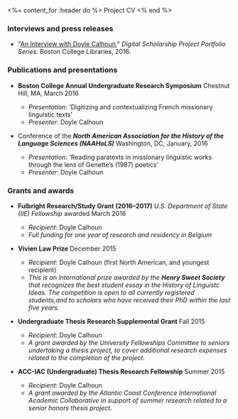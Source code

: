 <%= content_for :header do %>
    Project CV
<% end %>


### Interviews and press releases

+ "<a href="https://youtu.be/6LHP7x1iRVI?list=PLFUPK3hS97eahl908djZhQyZjc4BFarMG">An Interview with Doyle Calhoun</a>," *Digital Scholarship Project Portfolio Series.* Boston College Libraries, 2016. 



### Publications and presentations

+ **Boston College Annual Undergraduate Research Symposium** Chestnut Hill, MA, March 2016
    + *Presentation*: ‘Digitizing and contextualizing French missionary linguistic texts'
    + *Presenter*: Doyle Calhoun


+ Conference of the **_North American Association for the History of the Language Sciences (NAAHoLS)_** Washington, DC, January, 2016
    + *Presentation*: ‘Reading paratexts in missionary linguistic works through the lens of Genette’s (1987) poetics'
    + *Presenter*: Doyle Calhoun



### Grants and awards

+ **Fulbright Research/Study Grant (2016–2017)** *U.S. Department of State (IIE) Fellowship* awarded March 2016  
    + *Recipient*: Doyle Calhoun
    + *Full funding for one year of research and residency in Belgium*


+ **Vivien Law Prize** December 2015
    + *Recipient*: Doyle Calhoun (first North American, and youngest recipient)
    + *This is an international prize awarded by the __Henry Sweet Society__ that recognizes the best student essay in the History of Linguistc Ideas. The competition is open to all currently registered students,and to scholars who have received their PhD within the last five years.*


+ **Undergraduate Thesis Research Supplemental Grant** Fall 2015
    + *Recipient*: Doyle Calhoun
    + *A grant awarded by the University Fellowships Committee to seniors undertaking a thesis project, to cover additional research expenses related to the completion of the project.*


+ **ACC-IAC (Undergraduate) Thesis Research Fellowship** Summer 2015
    + *Recipient*: Doyle Calhoun
    + *A grant awarded by the Atlantic Coast Conference International Academic Collaborative in support of summer research related to a senior honors thesis project.*

